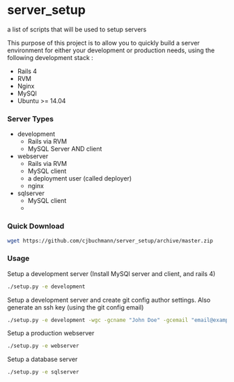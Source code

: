 server_setup
============

a list of scripts that will be used to setup servers


This purpose of this project is to allow you to quickly build a server environment for either your development or production needs, using the following development stack :

* Rails 4
* RVM
* Nginx
* MySQl
* Ubuntu >= 14.04


### Server Types

* development
  * Rails via RVM
  * MySQL Server AND client
* webserver
  * Rails via RVM
  * MySQL client
  * a deployment user (called deployer)
  * nginx
* sqlserver
  * MySQL client
  * 
 
### Quick Download
```bash
wget https://github.com/cjbuchmann/server_setup/archive/master.zip
```

### Usage

Setup a development server (Install MySQl server and client, and rails 4)
```bash
./setup.py -e development
```

Setup a development server and create git config author settings. Also generate an ssh key (using the git config email)

```bash
./setup.py -e development -wgc -gcname "John Doe" -gcemail "email@example.com" -sshkeygen
```

Setup a production webserver
```bash
./setup.py -e webserver
```

Setup a database server
```bash
./setup.py -e sqlserver
```
